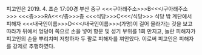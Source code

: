 피고인은 2019. 4. 초순 17:00경 부산 중구 <<<구아래주소>>>B<<</구아래주소>>> <<<층>>>RA<<</층>>>층 <<<식당>>>C<<</식당>>> 식당 밖 계단에서 피해자 <<<내국인이름>>>D<<</내국인이름>>>(가명)이 걸어 올라가는 것을 보고 따라가 뒤에서 엉덩이 쪽으로 손을 넣어 항문 및 성기 부위를 1회 만지고, 놀란 피해자가 피고인의 손을 뿌리치며 저항하자 두 팔로 피해자를 껴안았다.
이로써 피고인은 피해자를 강제로 추행하였다.